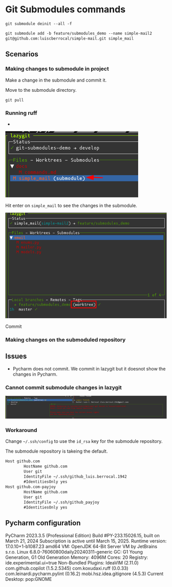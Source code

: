 # Git Submodules commands


```shell
git submodule deinit --all -f   
```

```shell
git submodule add -b feature/submodules_demo --name simple-mail2 git@github.com:luiscberrocal/simple-mail.git simple_mail  
```
## Scenarios

### Making changes to submodule in project

Make a change in the submodule and commit it.

Move to the submodule directory.

```shell
git pull
```

### Running ruff
 - 
![lg_git_submodules.png](images%2Flg_git_submodules.png)

Hit enter on `simple_mail` to see the changes in the submodule.

![lg_inside_submodule.png](images%2Flg_inside_submodule.png)

Commit

### Making changes on the submoduled repository




## Issues

- Pycharm does not commit. We commit in lazygit but it doesnot show the changes in Pycharm.

### Cannot commit submodule changes in lazygit

![lg_error_commiting_submodule_changes.png](images%2Flg_error_commiting_submodule_changes.png)

### Workaround

Change `~/.ssh/config` to use the `id_rsa` key for the submodule repository.

The submodule repository is takeing the default.



```shell
Host github.com
        HostName github.com
        User git
        IdentityFile ~/.ssh/github_luis.berrocal.1942
        #IdentitiesOnly yes
Host github.com-payjoy
        HostName github.com
        User git
        IdentityFile ~/.ssh/github_payjoy
        #IdentitiesOnly yes
```
## Pycharm configuration


PyCharm 2023.3.5 (Professional Edition)
Build #PY-233.15026.15, built on March 21, 2024
Subscription is active until March 15, 2025.
Runtime version: 17.0.10+1-b1087.23 amd64
VM: OpenJDK 64-Bit Server VM by JetBrains s.r.o.
Linux 6.8.0-76060800daily20240311-generic
GC: G1 Young Generation, G1 Old Generation
Memory: 4096M
Cores: 20
Registry:
  ide.experimental.ui=true
Non-Bundled Plugins:
  IdeaVIM (2.11.0)
  com.github.copilot (1.5.2.5345)
  com.koxudaxi.ruff (0.0.33)
  com.leinardi.pycharm.pylint (0.16.2)
  mobi.hsz.idea.gitignore (4.5.3)
Current Desktop: pop:GNOME
